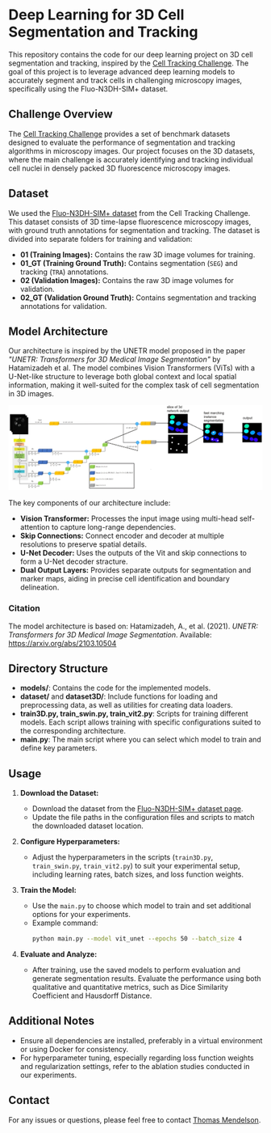 # Deep Learning for 3D Cell Segmentation and Tracking

This repository contains the code for our deep learning project on 3D cell segmentation and tracking, inspired by the [Cell Tracking Challenge](https://celltrackingchallenge.net/). The goal of this project is to leverage advanced deep learning models to accurately segment and track cells in challenging microscopy images, specifically using the Fluo-N3DH-SIM+ dataset.

## Challenge Overview
The [Cell Tracking Challenge](https://celltrackingchallenge.net/) provides a set of benchmark datasets designed to evaluate the performance of segmentation and tracking algorithms in microscopy images. Our project focuses on the 3D datasets, where the main challenge is accurately identifying and tracking individual cell nuclei in densely packed 3D fluorescence microscopy images.

## Dataset
We used the [Fluo-N3DH-SIM+ dataset](https://celltrackingchallenge.net/3d-datasets/) from the Cell Tracking Challenge. This dataset consists of 3D time-lapse fluorescence microscopy images, with ground truth annotations for segmentation and tracking. The dataset is divided into separate folders for training and validation:
- **01 (Training Images):** Contains the raw 3D image volumes for training.
- **01_GT (Training Ground Truth):** Contains segmentation (`SEG`) and tracking (`TRA`) annotations.
- **02 (Validation Images):** Contains the raw 3D image volumes for validation.
- **02_GT (Validation Ground Truth):** Contains segmentation and tracking annotations for validation.

## Model Architecture
Our architecture is inspired by the UNETR model proposed in the paper *"UNETR: Transformers for 3D Medical Image Segmentation"* by Hatamizadeh et al. The model combines Vision Transformers (ViTs) with a U-Net-like structure to leverage both global context and local spatial information, making it well-suited for the complex task of cell segmentation in 3D images.

![Architecture Diagram](architecture%20image.png)


The key components of our architecture include:
- **Vision Transformer:** Processes the input image using multi-head self-attention to capture long-range dependencies.
- **Skip Connections:** Connect encoder and decoder at multiple resolutions to preserve spatial details.
- **U-Net Decoder:** Uses the outputs of the Vit and skip connections to form a U-Net decoder stracture. 
- **Dual Output Layers:** Provides separate outputs for segmentation and marker maps, aiding in precise cell identification and boundary delineation.

### Citation
The model architecture is based on:
Hatamizadeh, A., et al. (2021). *UNETR: Transformers for 3D Medical Image Segmentation*. Available: https://arxiv.org/abs/2103.10504

## Directory Structure
- **models/**: Contains the code for the implemented models.
- **dataset/** and **dataset3D/**: Include functions for loading and preprocessing data, as well as utilities for creating data loaders.
- **train3D.py, train_swin.py, train_vit2.py**: Scripts for training different models. Each script allows training with specific configurations suited to the corresponding architecture.
- **main.py**: The main script where you can select which model to train and define key parameters.

## Usage
1. **Download the Dataset:**
   - Download the dataset from the [Fluo-N3DH-SIM+ dataset page](https://celltrackingchallenge.net/3d-datasets/).
   - Update the file paths in the configuration files and scripts to match the downloaded dataset location.

2. **Configure Hyperparameters:**
   - Adjust the hyperparameters in the scripts (`train3D.py`, `train_swin.py`, `train_vit2.py`) to suit your experimental setup, including learning rates, batch sizes, and loss function weights.

3. **Train the Model:**
   - Use the `main.py` to choose which model to train and set additional options for your experiments.
   - Example command:
     ```bash
     python main.py --model vit_unet --epochs 50 --batch_size 4
     ```

4. **Evaluate and Analyze:**
   - After training, use the saved models to perform evaluation and generate segmentation results. Evaluate the performance using both qualitative and quantitative metrics, such as Dice Similarity Coefficient and Hausdorff Distance.

## Additional Notes
- Ensure all dependencies are installed, preferably in a virtual environment or using Docker for consistency.
- For hyperparameter tuning, especially regarding loss function weights and regularization settings, refer to the ablation studies conducted in our experiments.

## Contact
For any issues or questions, please feel free to contact [Thomas Mendelson](https://github.com/ThomasMendelson).

